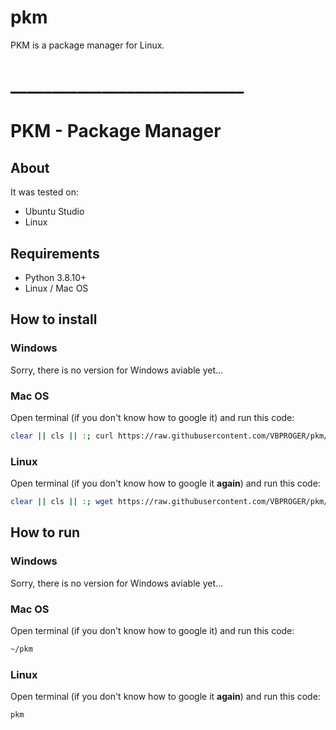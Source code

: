 # pkm
PKM is a package manager for Linux.

# ____________________________

# PKM - Pac**k**age Manager
## About
It was tested on:
- Ubuntu Studio
- Linux
## Requirements
- Python 3.8.10+
- Linux / Mac OS
## How to install
### Windows
Sorry, there is no version for Windows aviable yet...
### Mac OS
Open terminal (if you don't know how to google it) and run this code:
```bash
clear || cls || :; curl https://raw.githubusercontent.com/VBPROGER/pkm/main/src/pkm > ~/pkm && chmod u+x ~/pkm; clear || cls || :;
```
### Linux
Open terminal (if you don't know how to google it **again**) and run this code:
```bash
clear || cls || :; wget https://raw.githubusercontent.com/VBPROGER/pkm/main/src/pkm && chmod u+x ~/pkm && mv ~/pkm ~/.local/bin/pkm; clear || cls || :;
```
## How to run
### Windows
Sorry, there is no version for Windows aviable yet...
### Mac OS
Open terminal (if you don't know how to google it) and run this code:
```bash
~/pkm
```
### Linux
Open terminal (if you don't know how to google it **again**) and run this code:
```bash
pkm
```
